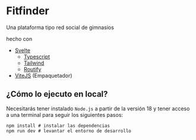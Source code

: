 # Fitfinder
Una plataforma tipo red social de gimnasios

hecho con

- [Svelte]([https://reactjs.org/](https://svelte.dev/)) 
  - [Typescript](https://www.typescriptlang.org/) 
  - [Tailwind](https://tailwindcss.com/) 
  - [Routify](https://www.routify.dev/)
- [ViteJS](https://vitejs.dev) (Empaquetador)

## ¿Cómo lo ejecuto en local?

Necesitarás tener instalado `Node.js` a partir de la versión 18 y tener acceso a una terminal para seguir los siguientes pasos:

```
npm install # instalar las dependencias
npm run dev # levantar el entorno de desarrollo
```


